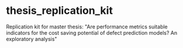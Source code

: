 # thesis_replication_kit
Replication kit for master thesis: "Are performance metrics suitable indicators for the cost saving potential of defect prediction models? An exploratory analysis"
